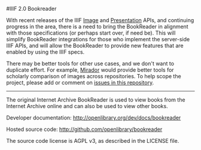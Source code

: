 #IIIF 2.0 Bookreader

With recent releases of the IIIF [Image](http://iiif.io/api/image/2.0/) and [Presentation](http://iiif.io/api/presentation/2.0/) APIs, and continuing progress in the area, there is a need
to bring the BookReader in alignment with those specifications (or perhaps start over, if need be).  This will simplify BookReader integrations for those  who implement the server-side IIIF APIs, and will allow the BookReader to provide new features that are enabled by using the IIIF specs.

There may be better tools for other use cases, and we don't want to duplicate effort.  For example, [Mirador](http://github.com/iiif/m2) would provide better tools for scholarly comparison of images across repositories.  To help scope the project, please add or comment on [issues in this repository](https://github.com/sdellis/bookreader/issues).

---

The original Internet Archive BookReader is used to view books from the Internet Archive
online and can also be used to view other books.

Developer documentation:
http://openlibrary.org/dev/docs/bookreader

Hosted source code:
http://github.com/openlibrary/bookreader

The source code license is AGPL v3, as described in the LICENSE file.
